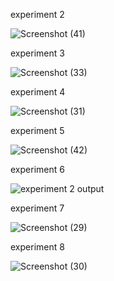 experiment 2


![Screenshot (41)](https://user-images.githubusercontent.com/113325376/216273126-f122466e-b98a-4c87-899d-111549ceeaef.png)




experiment 3


![Screenshot (33)](https://user-images.githubusercontent.com/113325376/216055832-1c0643e9-28be-4c51-a2ab-d6a37dba9357.png)



experiment 4

![Screenshot (31)](https://user-images.githubusercontent.com/113325376/216054903-96dd9707-2df3-43de-b8ac-c61e55ed3450.png)



experiment 5


![Screenshot (42)](https://user-images.githubusercontent.com/113325376/216273286-e0dc906f-d7ea-4a50-9058-753658e31ffe.png)




experiment 6


![experiment 2 output](https://user-images.githubusercontent.com/113325376/216052361-531f1c61-a630-4032-a6bb-af62d7227124.png)



experiment 7

![Screenshot (29)](https://user-images.githubusercontent.com/113325376/216053332-f2b93428-6344-4c7a-8a11-78d515e6c7c8.png)



experiment 8


![Screenshot (30)](https://user-images.githubusercontent.com/113325376/216053901-abdf2925-7880-4038-9242-d93980f46edc.png)


